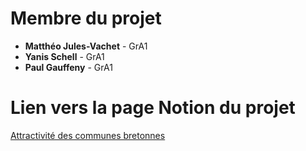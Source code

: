 # Membre du projet

- **Matthéo Jules-Vachet** - GrA1
- **Yanis Schell** - GrA1
- **Paul Gauffeny** - GrA1

# Lien vers la page Notion du projet

[Attractivité des communes bretonnes](https://a1-2-sae2.notion.site/Attractivit-des-communes-bretonnes-e554c010050d45e996431ba36e920265)
